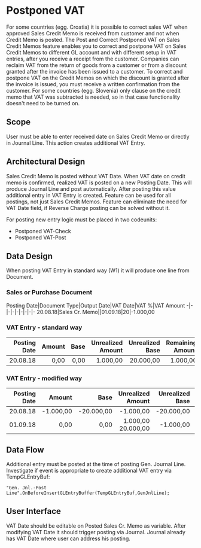 # Postponed VAT

For some countries (egg. Croatia) it is possible to correct sales VAT when approved Sales Credit Memo is received from customer and not when Credit Memo is posted. The Post and Correct Postponed VAT on Sales Credit Memos feature enables you to correct and postpone VAT on Sales Credit Memos to different GL account and with different setup in VAT entries, after you receive a receipt from the customer. Companies can reclaim VAT from the return of goods from a customer or from a discount granted after the invoice has been issued to a customer. To correct and postpone VAT on the Credit Memos on which the discount is granted after the invoice is issued, you must receive a written confirmation from the customer. For some countries (egg. Slovenia) only clause on the credit memo that VAT was subtracted is needed, so in that case functionality doesn't need to be turned on.

## Scope
User must be able to enter received date on Sales Credit Memo or directly in Journal Line. This action creates additional VAT Entry.

## Architectural Design

Sales Credit Memo is posted without VAT Date. When VAT date on credit memo is confirmed, realized VAT is posted on a new Posting Date. This will produce Journal Line and post automatically. After posting this value additional entry in VAT Entry is created. Feature can be used for all postings, not just Sales Credit Memos. Feature can eliminate the need for VAT Date field, if Reverse Charge posting can be solved without it.

For posting new entry logic must be placed in two codeunits: 
- Postponed VAT-Check
- Postponed VAT-Post

## Data Design

When posting VAT Entry in standard way (W1) it will produce one line from Document.

### Sales or Purchase Document
Posting Date|Document Type|Output Date|VAT Date|VAT %|VAT Amount
-|-|-|-|-|-|-|-|-
20.08.18|Sales Cr. Memo||01.09.18|20|-1.000,00

### VAT Entry - standard way
Posting Date|Amount|Base|Unrealized Amount|Unrealized Base|Remaining Amount|Remaining Base
-:|-:|-:|-:|-:|-:|-:
20.08.18|0,00|0,00|1.000,00|20.000,00|1.000,00|20.000,00

### VAT Entry - modified way
Posting Date|Amount|Base|Unrealized Amount|Unrealized Base|Remaining Amount|Remaining Base
-:|-:|-:|-:|-:|-:|-:
20.08.18|-1.000,00|-20.000,00|-1.000,00|-20.000,00|0,00|0,00
01.09.18|0,00|0,00|1.000,00	20.000,00|-1.000,00|-20.000,00

## Data Flow

Additional entry must be posted at the time of posting Gen. Journal Line. Investigate if event is appropriate to create additional VAT entry via TempGLEntryBuf:
``` PAS
"Gen. Jnl.-Post Line".OnBeforeInsertGLEntryBuffer(TempGLEntryBuf,GenJnlLine);
```

## User Interface

VAT Date should be editable on Posted Sales Cr. Memo as variable. After modifying VAT Date it should trigger posting via Journal. Journal already has VAT Date where user can address his posting.  